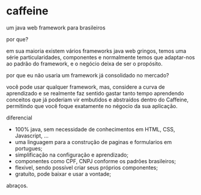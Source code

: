 # caffeine
um java web framework para brasileiros

por que?

em sua maioria existem vários frameworks java web gringos, temos uma série particularidades, componentes e normalmente temos que 
adaptar-nos ao padrão do framework, e o negócio deixa de ser o propósito.

por que eu não usaria um framework já consolidado no mercado?

você pode usar qualquer framework, mas, considere a curva de aprendizado e se realmente faz sentido gastar tanto tempo aprendendo conceitos
que já poderiam vir embutidos e abstraídos dentro do Caffeine, permitindo que você foque exatamente no négocio da sua aplicação.

diferencial

- 100% java, sem necessidade de conhecimentos em HTML, CSS, Javascript, ...
- uma linguagem para a construção de paginas e formularios em portugues;
- simplificação na configuração e aprendizado;
- componentes como CPF, CNPJ conforme os padrões brasileiros;
- flexivel, sendo possível criar seus próprios componentes;
- gratuíto, pode baixar e usar a vontade;

abraços.
